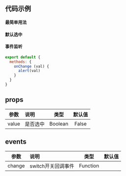 
## 代码示例
#### 最简单用法
<ClientOnly>
<Common-code-format>
  <highlight-code slot="codeText" lang="vue">
    <bo-switch></bo-switch>
  </highlight-code>
</Common-code-format>
</ClientOnly> 

#### 默认选中
<ClientOnly>
<Common-code-format>
  <highlight-code slot="codeText" lang="vue">
    <bo-switch :value=true></bo-switch>
  </highlight-code>
</Common-code-format>
</ClientOnly> 

#### 事件监听
<ClientOnly>
<Common-code-format>
  <highlight-code slot="codeText" lang="vue">
    <bo-switch @change="onChange"></bo-switch>
  </highlight-code>
</Common-code-format>
</ClientOnly> 

```js
export default {
  methods: {
    onChange (val) {
      alert(val)
    }
  }
}
```

## props
| 参数           | 说明                                        | 类型    | 默认值
| ------------- |:--------------------------------------------| :-----: | :-----: |
| value         | 是否选中                                     | Boolean  | False     |


## events
| 参数           | 说明              | 类型        | 默认值
| ------------- |:------------------| :---------: | :-----: |
| change        | switch开关回调事件 |  Function   |         |

